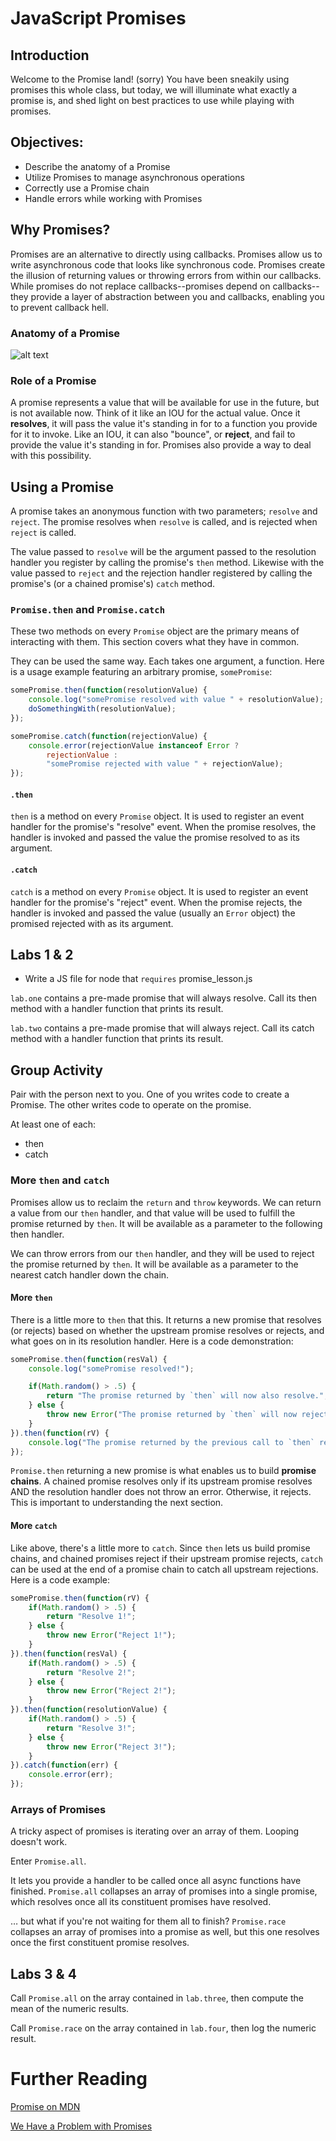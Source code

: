 # JavaScript Promises

## Introduction

Welcome to the Promise land! (sorry) You have been sneakily using promises this whole class, but today, we will illuminate what exactly a promise is, and shed light on best practices to use while playing with promises.

## Objectives:

* Describe the anatomy of a Promise
* Utilize Promises to manage asynchronous operations
* Correctly use a Promise chain
* Handle errors while working with Promises

## Why Promises?

Promises are an alternative to directly using callbacks. Promises allow us to write asynchronous code that looks like synchronous code. Promises create the illusion of returning values or throwing errors from within our callbacks. While promises do not replace callbacks--promises depend on callbacks--they provide a layer of abstraction between you and callbacks, enabling you to prevent callback hell.

### Anatomy of a Promise

![alt text](diagram1.png "Anatomy of a Promise")

### Role of a Promise

A promise represents a value that will be available for use in the future, 
but is not available now. Think of it like an IOU for the actual value. Once
it **resolves**, it will pass the value it's standing in for to a function you
provide for it to invoke. Like an IOU, it can also "bounce", or **reject**, and 
fail to provide the value it's standing in for. Promises also provide a way to 
deal with this possibility.

## Using a Promise

A promise takes an anonymous function with two parameters; `resolve` and `reject`.
The promise resolves when `resolve` is called, and is rejected when `reject` is 
called.

The value passed to `resolve` will be the argument passed to the resolution 
handler you register by calling the promise's `then` method. Likewise with the 
value passed to `reject` and the rejection handler registered by calling 
the promise's (or a chained promise's) `catch` method.

### `Promise.then` and `Promise.catch`

These two methods on every `Promise` object are the primary means of interacting
with them. This section covers what they have in common.

They can be used the same way. Each takes one argument, a function. Here is a
usage example featuring an arbitrary promise, `somePromise`:

```js
somePromise.then(function(resolutionValue) {
    console.log("somePromise resolved with value " + resolutionValue);
    doSomethingWith(resolutionValue);
});
```
```js
somePromise.catch(function(rejectionValue) {
    console.error(rejectionValue instanceof Error ?
        rejectionValue :
        "somePromise rejected with value " + rejectionValue);
});
```

#### `.then`

`then` is a method on every `Promise` object. It is used to register an event
handler for the promise's "resolve" event. When the promise resolves, the handler
is invoked and passed the value the promise resolved to as its argument.

#### `.catch`

`catch` is a method on every `Promise` object. It is used to register an event
handler for the promise's "reject" event. When the promise rejects, the handler
is invoked and passed the value (usually an `Error` object) the promised rejected
with as its argument.

## Labs 1 & 2

* Write a JS file for node that `requires` promise_lesson.js

`lab.one` contains a pre-made promise that will always resolve. Call its then method with a handler function that prints its result.

`lab.two` contains a pre-made promise that will always reject. Call its catch method with a handler function that prints its result.

## Group Activity

Pair with the person next to you. One of you writes code to create a Promise. The other writes code to operate on the promise.

At least one of each:
* then
* catch

### More `then` and `catch`

Promises allow us to reclaim the `return` and `throw` keywords. We can return a value from our `then` handler, and that value will be used to fulfill the promise returned by `then`. It will be available as a parameter to the following then handler.

We can throw errors from our `then` handler, and they will be used to reject the promise returned by `then`. It will be available as a parameter to the nearest catch handler down the chain.

#### More `then`

There is a little more to `then` that this. It returns a new promise that resolves
(or rejects) based on whether the upstream promise resolves or rejects, and what
goes on in its resolution handler. Here is a code demonstration:

```js
somePromise.then(function(resVal) {
    console.log("somePromise resolved!");

    if(Math.random() > .5) {
        return "The promise returned by `then` will now also resolve.";
    } else {
        throw new Error("The promise returned by `then` will now reject!");
    }
}).then(function(rV) {
    console.log("The promise returned by the previous call to `then` resolved!");
});
```

`Promise.then` returning a new promise is what enables us to build 
**promise chains**. A chained promise resolves only if its upstream promise
resolves AND the resolution handler does not throw an error. Otherwise, it
rejects. This is important to understanding the next section.

#### More `catch`

Like above, there's a little more to `catch`. Since `then` lets us build promise 
chains, and chained promises reject if their upstream promise rejects, `catch`
can be used at the end of a promise chain to catch all upstream rejections. Here 
is a code example:

```js
somePromise.then(function(rV) {
    if(Math.random() > .5) {
        return "Resolve 1!";
    } else {
        throw new Error("Reject 1!");
    }
}).then(function(resVal) {
    if(Math.random() > .5) {
        return "Resolve 2!";
    } else {
        throw new Error("Reject 2!");
    }
}).then(function(resolutionValue) {
    if(Math.random() > .5) {
        return "Resolve 3!";
    } else {
        throw new Error("Reject 3!");
    }
}).catch(function(err) {
    console.error(err);
});
```

### Arrays of Promises

A tricky aspect of promises is iterating over an array of them. Looping doesn't work.

Enter `Promise.all`.

It lets you provide a handler to be called once all async functions have finished. `Promise.all` collapses an array of promises into a single promise, which resolves once all its constituent promises have resolved.

… but what if you're not waiting for them all to finish? `Promise.race` collapses an array of promises into a promise as well, but this one resolves once the first constituent promise resolves.

## Labs 3 & 4

Call `Promise.all` on the array contained in `lab.three`, then compute the mean of the numeric results.

Call `Promise.race` on the array contained in `lab.four`, then log the numeric result.

# Further Reading

[Promise on MDN](https://developer.mozilla.org/en-US/docs/Web/JavaScript/Reference/Global_Objects/Promise)

[We Have a Problem with Promises](http://pouchdb.com/2015/05/18/we-have-a-problem-with-promises.html)
